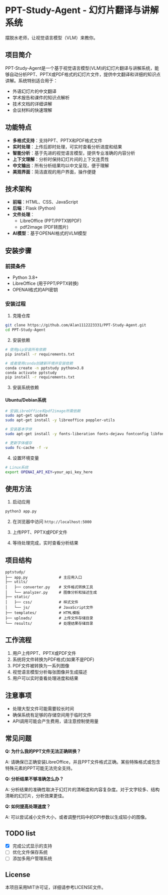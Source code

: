 # PPT-Study-Agent - 幻灯片翻译与讲解系统

摆脱水老师，让视觉语言模型（VLM）来教你。

## 项目简介

PPT-Study-Agent是一个基于视觉语言模型(VLM)的幻灯片翻译与讲解系统，能够自动分析PPT、PPTX或PDF格式的幻灯片文件，提供中文翻译和详细的知识点讲解。系统特别适合用于：

- 外语幻灯片的中文翻译
- 学术报告和课件的知识点解析
- 技术文档的详细讲解
- 会议材料的快速理解

## 功能特点

- **多格式支持**：支持PPT、PPTX和PDF格式文件
- **实时处理**：上传后即时处理，可实时查看分析进度和结果
- **智能分析**：基于先进的视觉语言模型，提供专业准确的内容分析
- **上下文理解**：分析时保持幻灯片间的上下文连贯性
- **中文输出**：所有分析结果均以中文呈现，便于理解
- **美观界面**：简洁直观的用户界面，操作便捷

## 技术架构

- **前端**：HTML、CSS、JavaScript
- **后端**：Flask (Python)
- **文件处理**：
  - LibreOffice (PPT/PPTX转PDF)
  - pdf2image (PDF转图片)
- **AI模型**：基于OPENAI格式的VLM模型

## 安装步骤

### 前提条件

- Python 3.8+
- LibreOffice (用于PPT/PPTX转换)
- OPENAI格式的API密钥

### 安装过程

1. 克隆仓库

```bash
git clone https://github.com/Alan1112223331/PPT-Study-Agent.git
cd PPT-Study-Agent
```

2. 安装依赖

```bash
# 使用pip安装所有依赖
pip install -r requirements.txt

# 或者使用conda创建新环境并安装依赖
conda create -n pptstudy python=3.8
conda activate pptstudy
pip install -r requirements.txt
```

3. 安装系统依赖

#### Ubuntu/Debian系统

```bash
# 安装LibreOffice和pdf2image所需依赖
sudo apt-get update
sudo apt-get install -y libreoffice poppler-utils

# 安装基本字体
sudo apt-get install -y fonts-liberation fonts-dejavu fontconfig libfontconfig1

# 更新字体缓存
sudo fc-cache -f -v
```

4. 设置环境变量

```bash
# Linux系统
export OPENAI_API_KEY=your_api_key_here
```

## 使用方法

1. 启动应用

```bash
python3 app.py
```

2. 在浏览器中访问 `http://localhost:5000`

3. 上传PPT、PPTX或PDF文件

4. 等待处理完成，实时查看分析结果

## 项目结构

```
pptstudy/
├── app.py              # 主应用入口
├── utils/
│   ├── converter.py    # 文件格式转换工具
│   └── analyzer.py     # 图像分析和描述生成
├── static/
│   ├── css/            # 样式文件
│   └── js/             # JavaScript文件
├── templates/          # HTML模板
├── uploads/            # 上传文件存储目录
└── results/            # 处理结果存储目录
```

## 工作流程

1. 用户上传PPT、PPTX或PDF文件
2. 系统将文件转换为PDF格式(如果不是PDF)
3. PDF文件被转换为一系列图像
4. 视觉语言模型分析每张图像并生成描述
5. 用户可以实时查看处理进度和结果

## 注意事项

- 处理大型文件可能需要较长时间
- 确保系统有足够的存储空间用于临时文件
- API调用可能会产生费用，请注意控制使用量

## 常见问题

**Q: 为什么我的PPT文件无法正确转换？**

A: 请确保已正确安装LibreOffice，并且PPT文件格式正确。某些特殊格式或包含特殊元素的PPT可能无法完全支持。

**Q: 分析结果不够准确怎么办？**

A: 分析结果的准确性取决于幻灯片的清晰度和内容复杂度。对于文字较多、结构清晰的幻灯片，分析效果更佳。

**Q: 如何提高处理速度？**

A: 可以尝试减小文件大小，或者调整代码中的DPI参数以生成较小的图像。

## TODO list

- [x] 完成公式显示的支持
- [ ] 优化文件保存系统
- [ ] 添加多用户管理系统

## License

本项目采用MIT许可证，详细请参考LICENSE文件。